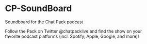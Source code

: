 # CP-SoundBoard
Soundboard for the Chat Pack podcast

Follow the Pack on Twitter @chatpacklive and find the show on your favorite podcast platforms (incl. Spotify, Apple, Google, and more)!
